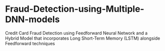 # Fraud-Detection-using-Multiple-DNN-models
Credit Card Fraud Detection using Feedforward Neural Network and a Hybrid Model that incorporates Long Short-Term Memory (LSTM) alongside Feedforward techniques
